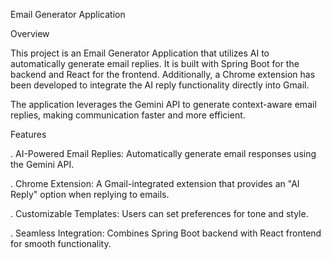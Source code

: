 Email Generator Application

Overview

This project is an Email Generator Application that utilizes AI to automatically generate email replies. It is built with Spring Boot for the backend and React for the frontend. Additionally, a Chrome extension has been developed to integrate the AI reply functionality directly into Gmail.

The application leverages the Gemini API to generate context-aware email replies, making communication faster and more efficient.

Features

. AI-Powered Email Replies: Automatically generate email responses using the Gemini API.

. Chrome Extension: A Gmail-integrated extension that provides an "AI Reply" option when replying to emails.

. Customizable Templates: Users can set preferences for tone and style.

. Seamless Integration: Combines Spring Boot backend with React frontend for smooth functionality.
